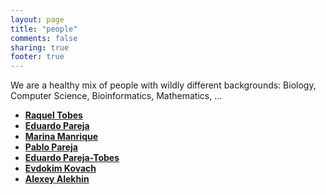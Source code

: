 ```yaml
---
layout: page
title: "people"
comments: false
sharing: true
footer: true
---
```


We are a healthy mix of people with wildly different backgrounds: Biology, Computer Science, Bioinformatics, Mathematics, ...

- **[Raquel Tobes](./rtobes)**
- **[Eduardo Pareja](/epareja)**
- **[Marina Manrique](mmanrique)**
- **[Pablo Pareja](/ppareja)**
- **[Eduardo Pareja-Tobes](/eparejatobes)**
- **[Evdokim Kovach](/ekovach)**
- **[Alexey Alekhin](/aalekhin)**


